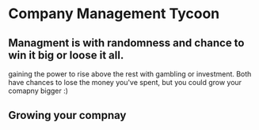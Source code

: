# Company Management Tycoon

## Managment is with randomness and chance to win it big or loose it all.

gaining the power to rise above the rest with gambling or investment. Both have chances to lose the money you've spent, but you could grow your comapny bigger :)

## Growing your compnay
